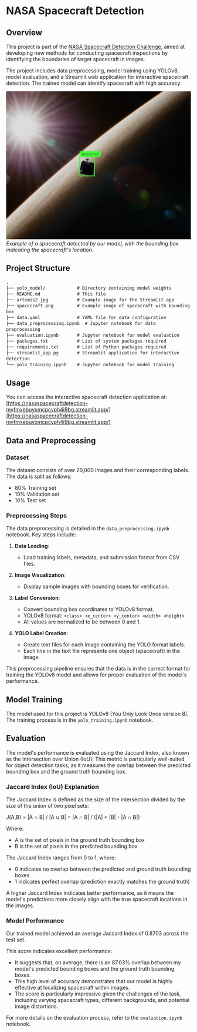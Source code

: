 # NASA Spacecraft Detection

## Overview
This project is part of the [NASA Spacecraft Detection Challenge](https://www.drivendata.org/competitions/260/spacecraft-detection/page/832/), aimed at developing new methods for conducting spacecraft inspections by identifying the boundaries of target spacecraft in images. 

The project includes data preprocessing, model training using YOLOv8, model evaluation, and a Streamlit web application for interactive spacecraft detection. The trained model can identify spacecraft with high accuracy.

![Spacecraft with Bounding Box](spacecraft.png)
*Example of a spacecraft detected by our model, with the bounding box indicating the spacecraft's location.*

## Project Structure
```
.
├── yolo_model/            # Directory containing model weights
├── README.md              # This file
├── artemis2.jpg           # Example image for the Streamlit app
├── spacecraft.png         # Example image of spacecraft with bounding box
├── data.yaml              # YAML file for data configuration
├── data_preprocessing.ipynb  # Jupyter notebook for data preprocessing
├── evaluation.ipynb       # Jupyter notebook for model evaluation
├── packages.txt           # List of system packages required
├── requirements.txt       # List of Python packages required
├── streamlit_app.py       # Streamlit application for interactive detection
└── yolo_training.ipynb    # Jupyter notebook for model training
```

## Usage
You can access the interactive spacecraft detection application at:
[https://nasaspacecraftdetection-mvfmxebuyxmcpcyph4i9bg.streamlit.app/](https://nasaspacecraftdetection-mvfmxebuyxmcpcyph4i9bg.streamlit.app/)

## Data and Preprocessing

### Dataset
The dataset consists of over 20,000 images and their corresponding labels. The data is split as follows:
- 80% Training set
- 10% Validation set
- 10% Test set

### Preprocessing Steps
The data preprocessing is detailed in the `data_preprocessing.ipynb` notebook. Key steps include:

1. **Data Loading**: 
   - Load training labels, metadata, and submission format from CSV files.

2. **Image Visualization**: 
   - Display sample images with bounding boxes for verification.

3. **Label Conversion**: 
   - Convert bounding box coordinates to YOLOv8 format.
   - YOLOv8 format: `<class> <x_center> <y_center> <width> <height>`
   - All values are normalized to be between 0 and 1.

4. **YOLO Label Creation**:
   - Create text files for each image containing the YOLO format labels.
   - Each line in the text file represents one object (spacecraft) in the image.

This preprocessing pipeline ensures that the data is in the correct format for training the YOLOv8 model and allows for proper evaluation of the model's performance.

## Model Training
The model used for this project is YOLOv8 (You Only Look Once version 8). The training process is in the `yolo_training.ipynb` notebook.

## Evaluation
The model's performance is evaluated using the Jaccard Index, also known as the Intersection over Union (IoU). This metric is particularly well-suited for object detection tasks, as it measures the overlap between the predicted bounding box and the ground truth bounding box.

### Jaccard Index (IoU) Explanation
The Jaccard Index is defined as the size of the intersection divided by the size of the union of two pixel sets:

J(A,B) = |A ∩ B| / |A ∪ B| = |A ∩ B| / (|A| + |B| - |A ∩ B|)

Where:
- A is the set of pixels in the ground truth bounding box
- B is the set of pixels in the predicted bounding box

The Jaccard Index ranges from 0 to 1, where:
- 0 indicates no overlap between the predicted and ground truth bounding boxes
- 1 indicates perfect overlap (prediction exactly matches the ground truth)

A higher Jaccard Index indicates better performance, as it means the model's predictions more closely align with the true spacecraft locations in the images.

### Model Performance
Our trained model achieved an average Jaccard Index of 0.8703 across the test set.

This score indicates excellent performance:
- It suggests that, on average, there is an 87.03% overlap between my model's predicted bounding boxes and the ground truth bounding boxes.
- This high level of accuracy demonstrates that our model is highly effective at localizing spacecraft within images.
- The score is particularly impressive given the challenges of the task, including varying spacecraft types, different backgrounds, and potential image distortions.

For more details on the evaluation process, refer to the `evaluation.ipynb` notebook.
